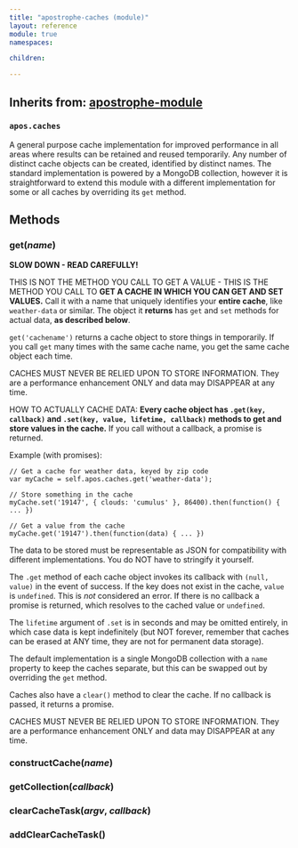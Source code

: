 ```yaml
---
title: "apostrophe-caches (module)"
layout: reference
module: true
namespaces:

children:

---
```

## Inherits from: [apostrophe-module](../apostrophe-module/index.html)
### `apos.caches`
A general purpose cache implementation for improved performance in all areas
where results can be retained and reused temporarily. Any number of distinct cache
objects can be created, identified by distinct names. The standard implementation
is powered by a MongoDB collection, however it is straightforward to extend this
module with a different implementation for some or all caches by overriding
its `get` method.


## Methods
### get(*name*)
**SLOW DOWN - READ CAREFULLY!**

THIS IS NOT THE METHOD YOU CALL TO GET A VALUE - THIS IS
THE METHOD YOU CALL TO **GET A CACHE IN WHICH YOU CAN GET AND SET
VALUES.** Call it with a name that uniquely identifies
your **entire cache**, like `weather-data` or similar. The
object it **returns** has `get` and `set` methods for actual data,
**as described below**.

`get('cachename')` returns a cache object to store things in
temporarily. If you call `get` many times with the same cache name,
you get the same cache object each time.

CACHES MUST NEVER BE RELIED UPON TO STORE INFORMATION. They are a
performance enhancement ONLY and data may DISAPPEAR at any time.

HOW TO ACTUALLY CACHE DATA: **Every cache object has `.get(key, callback)` and
`.set(key, value, lifetime, callback)` methods to get
and store values in the cache.** If you call without a callback,
a promise is returned.

Example (with promises):

```
// Get a cache for weather data, keyed by zip code
var myCache = self.apos.caches.get('weather-data');

// Store something in the cache
myCache.set('19147', { clouds: 'cumulus' }, 86400).then(function() { ... })

// Get a value from the cache
myCache.get('19147').then(function(data) { ... })
```

The data to be stored must be representable as JSON for compatibility with
different implementations. You do NOT have to stringify it yourself.

The `.get` method of each cache object invokes its callback with `(null, value)` in the event
of success. If the key does not exist in the cache, `value`
is `undefined`. This is *not* considered an error. If there is no callback
a promise is returned, which resolves to the cached value or `undefined`.

The `lifetime` argument of `.set` is in seconds and may be omitted
entirely, in which case data is kept indefinitely (but NOT forever,
remember that caches can be erased at ANY time, they are not for permanent data storage).

The default implementation is a single MongoDB collection with a
`name` property to keep the caches separate, but this
can be swapped out by overriding the `get` method.

Caches also have a `clear()` method to clear the cache. If
no callback is passed, it returns a promise.

CACHES MUST NEVER BE RELIED UPON TO STORE INFORMATION. They are a
performance enhancement ONLY and data may DISAPPEAR at any time.
### constructCache(*name*)

### getCollection(*callback*)

### clearCacheTask(*argv*, *callback*)

### addClearCacheTask()

